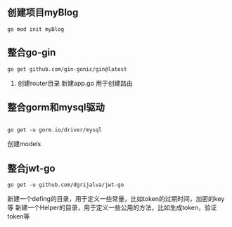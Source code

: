 ## 创建项目myBlog
```shell
go mod init myBlog
```
## 整合go-gin
```shell
go get github.com/gin-gonic/gin@latest
```
1. 创建router目录
   新建app.go 用于创建路由


## 整合gorm和mysql驱动
```shell

go get -u gorm.io/driver/mysql
```
创建models

## 整合jwt-go
```shell
go get -u github.com/dgrijalva/jwt-go
```
新建一个defing的目录，用于定义一些常量，比如token的过期时间，加密的key等
新建一个Helper的目录，用于定义一些公用的方法，比如生成token，验证token等